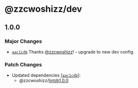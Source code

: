 # @zzcwoshizz/dev

## 1.0.0

### Major Changes

- [`aac1cdb`](https://github.com/zzcwoshizz/dev/commit/aac1cdbfb027380df9d277769e522ec67a88cbf3) Thanks [@zzcwoshizz](https://github.com/zzcwoshizz)! - upgrade to new dev config

### Patch Changes

- Updated dependencies [[`aac1cdb`](https://github.com/zzcwoshizz/dev/commit/aac1cdbfb027380df9d277769e522ec67a88cbf3)]:
  - @zzcwoshizz/lint@1.0.0
